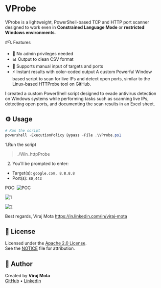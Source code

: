 # VProbe
VProbe is a lightweight, PowerShell-based TCP and HTTP port scanner designed to work even in **Constrained Language Mode** or **restricted Windows environments**.

#🔍 Features
- 🔐 No admin privileges needed
- 📊 Output to clean CSV format
- 🎯 Supports manual input of targets and ports
- ⚡ Instant results with color-coded output
A custom Powerful Window based script to scan for live IPs and detect open ports, similar to the Linux-based HTTProbe tool on GitHub.

I created a custom PowerShell script designed to evade antivirus detection on Windows systems while performing tasks such as scanning live IPs, detecting open ports, and documenting the scan results in an Excel sheet.

## ⚙️ Usage
```powershell
# Run the script
powershell -ExecutionPolicy Bypass -File .\VProbe.ps1
```
1.Run the script
 >./Win_httpProbe

2. You'll be prompted to enter:
- Target(s): `google.com, 8.8.8.8`
- Port(s): `80,443`

POC:
![POC](https://github.com/user-attachments/assets/e91be192-c086-4861-bb2e-4119b73bc8f7)

![1](https://github.com/user-attachments/assets/ee5f1e77-bf6b-4c37-8d2c-94ae9e42d384)

![2](https://github.com/user-attachments/assets/2d4abc86-7aa3-49a1-b10b-9ff2467f8a81)

Best regards,
Viraj Mota
https://in.linkedin.com/in/viraj-mota



## 📝 License
Licensed under the [Apache 2.0 License](LICENSE).  
See the [NOTICE](NOTICE) file for attribution.

## 👤 Author
Created by **Viraj Mota**  
[GitHub](https://github.com/VirajRecon) • [LinkedIn](https://linkedin.com/in/virajmota)
